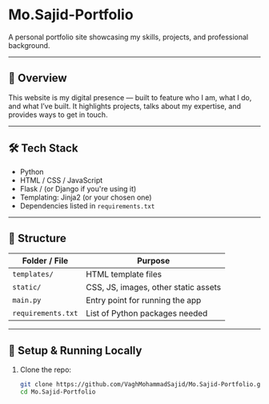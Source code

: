 # Mo.Sajid-Portfolio

A personal portfolio site showcasing my skills, projects, and professional background.

---

## 🚀 Overview

This website is my digital presence — built to feature who I am, what I do, and what I’ve built. It highlights projects, talks about my expertise, and provides ways to get in touch.

---

## 🛠 Tech Stack

- Python  
- HTML / CSS / JavaScript  
- Flask / (or Django if you're using it)  
- Templating: Jinja2 (or your chosen one)  
- Dependencies listed in `requirements.txt`

---

## 📁 Structure

| Folder / File | Purpose |
|---------------|---------|
| `templates/`  | HTML template files |
| `static/`     | CSS, JS, images, other static assets |
| `main.py`     | Entry point for running the app |
| `requirements.txt` | List of Python packages needed |

---

## 🔧 Setup & Running Locally

1. Clone the repo:  
   ```bash
   git clone https://github.com/VaghMohammadSajid/Mo.Sajid-Portfolio.git
   cd Mo.Sajid-Portfolio
